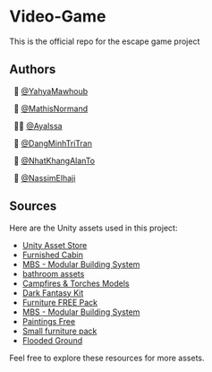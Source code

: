 # Video-Game
This is the official repo for the escape game project

 
## Authors
&nbsp; 🧍 [@YahyaMawhoub](https://www.github.com/yahyamaw311)

&nbsp; 🧍 [@MathisNormand](https://www.github.com/2060485)

&nbsp; 🧍‍♀️ [@AyaIssa](https://www.github.com/AyaIssa1)

&nbsp; 🧍 [@DangMinhTriTran](https://www.github.com/Fingernamedkid)

&nbsp; 🧍 [@NhatKhangAlanTo](https://www.github.com/2289642)

&nbsp; 🧍 [@NassimElhaji](https://www.github.com/Nassimelhaji)

## Sources

Here are the Unity assets used in this project:

- [Unity Asset Store](https://assetstore.unity.com/)
- [Furnished Cabin](https://assetstore.unity.com/packages/3d/environments/urban/furnished-cabin-71426)
- [MBS - Modular Building System](https://assetstore.unity.com/packages/tools/level-design/mbs-modular-building-system-208505)
- [bathroom assets](https://assetstore.unity.com/packages/3d/props/furniture/bathroom-props-25255)
- [Campfires & Torches Models](https://assetstore.unity.com/packages/3d/environments/campfires-torches-models-and-fx-242552)
- [Dark Fantasy Kit](https://assetstore.unity.com/packages/3d/environments/fantasy/dark-fantasy-kit-lite-127925)
- [Furniture FREE Pack](https://assetstore.unity.com/packages/3d/props/furniture/furniture-free-pack-192628)
- [MBS - Modular Building System](https://assetstore.unity.com/packages/3d/environments/historic/modular-medieval-lanterns-85527)
- [Paintings Free](https://assetstore.unity.com/packages/3d/props/interior/paintings-free-44185)
- [Small furniture pack](https://assetstore.unity.com/packages/3d/props/furniture/small-furniture-pack-224492)
- [Flooded Ground](https://assetstore.unity.com/packages/3d/environments/flooded-grounds-48529)

Feel free to explore these resources for more assets.
